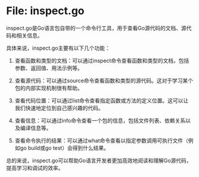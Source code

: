 # File: inspect.go

inspect.go是Go语言包自带的一个命令行工具，用于查看Go源代码的文档、源代码和相关信息。

具体来说，inspect.go主要有以下几个功能：

1. 查看函数和类型的文档：可以通过inspect命令查看函数和类型的文档，包括参数、返回值、用法示例等。

2. 查看源代码：可以通过source命令查看函数和类型的源代码。这对于学习某个包的内部实现机制很有帮助。

3. 查看代码位置：可以通过list命令查看指定函数或方法的定义位置。这可以让我们快速地定位到自己感兴趣的代码。

4. 查看信息：可以通过info命令查看一个包的信息，包括文件列表、依赖关系以及编译信息等。

5. 查看命令执行的结果：可以通过what命令查看以指定参数调用可执行文件（例如go build或go test）会得到什么结果。

总的来说，inspect.go可以帮助Go语言开发者更加高效地阅读和理解Go源代码，提高学习和调试的效率。

